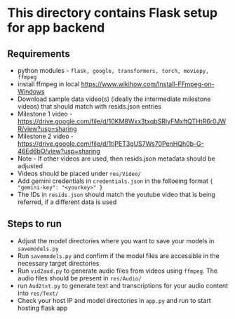 # This directory contains Flask setup for app backend

## Requirements

- python modules - `flask, google, transformers, torch, moviepy, ffmpeg`
- install ffmpeg in local https://www.wikihow.com/Install-FFmpeg-on-Windows
- Download sample data video(s) (ideally the intermediate milestone videos) that should match with resids.json entries
- Milestone 1 video - https://drive.google.com/file/d/10KM8Wxx3txqbSRIyFMxftQTHtR6r0JWR/view?usp=sharing
- Milestone 2 video - https://drive.google.com/file/d/1tjPET3gUS7Ws70PenHQh0b-G-46Ed6bO/view?usp=sharing
- Note - If other videos are used, then resids.json metadata should be adjusted
- Videos should be placed under `res/Video/`
- Add gemini credentials in `credentials.json` in the folloeing format `{
    "gemini-key": "<yourkey>"
}`
- The IDs in `resids.json` should match the youtube video that is being referred, if a different data is used
## Steps to run

- Adjust the model directories where you want to save your models in `savemodels.py`
- Run `savemodels.py` and confirm if the model files are accessible in the necessary target directories
- Run `vid2aud.py` to generate audio files from videos using `ffmpeg`. The audio files should be present in `res/Audio/`
- run `Aud2txt.py` to generate text and transcriptions for your audio content into `res/Text/`
- Check your host IP and model directories in `app.py` and run to start hosting flask app
